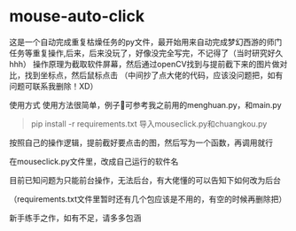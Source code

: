 # mouse-auto-click
这是一个自动完成重复枯燥任务的py文件，最开始用来自动完成梦幻西游的师门任务等重复操作,后来，后来没玩了，好像没完全写完，不记得了（当时研究好久hhh）
操作原理为截取软件屏幕，然后通过openCV找到与提前截下来的图片做对比，找到坐标点，然后鼠标点击
（中间抄了点大佬的代码，应该没问题把，如有问题可联系我删除！XD）

使用方式
使用方法很简单，例子🌰可参考我之前用的menghuan.py，和main.py


> pip install -r requirements.txt
导入mouseclick.py和chuangkou.py

按照自己的操作逻辑，提前截好要点击的图，然后写为一个函数，再调用就行

在mouseclick.py文件里，改成自己运行的软件名

目前已知问题为只能前台操作，无法后台，有大佬懂的可以告知下如何改为后台

（requirements.txt文件里暂时还有几个包应该是不用的，有空的时候再删除把）

新手练手之作，如有不足，请多多包涵

